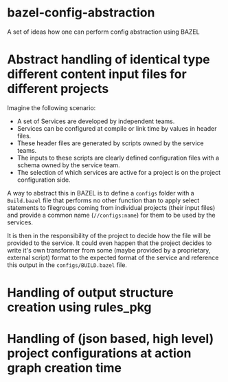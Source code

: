 # bazel-config-abstraction
A set of ideas how one can perform config abstraction using BAZEL

# Abstract handling of identical type different content input files for different projects

Imagine the following scenario:
- A set of Services are developed by independent teams.
- Services can be configured at compile or link time by values in header files.
- These header files are generated by scripts owned by the service teams.
- The inputs to these scripts are clearly defined configuration files with a schema owned by the service team.
- The selection of which services are active for a project is on the project configuration side.

A way to abstract this in BAZEL is to define a `configs` folder with a `Build.bazel` file that performs no other function than to apply select statements to filegroups coming from individual projects (their input files) and provide a common name (`//configs:name`) for them to be used by the services.

It is then in the responsibility of the project to decide how the file will be provided to the service.
It could even happen that the project decides to write it's own transformer from some (maybe provided by a proprietary, external script) format to the expected format of the service and reference this output in the `configs/BUILD.bazel` file.

# Handling of output structure creation using rules_pkg

# Handling of (json based, high level) project configurations at action graph creation time

